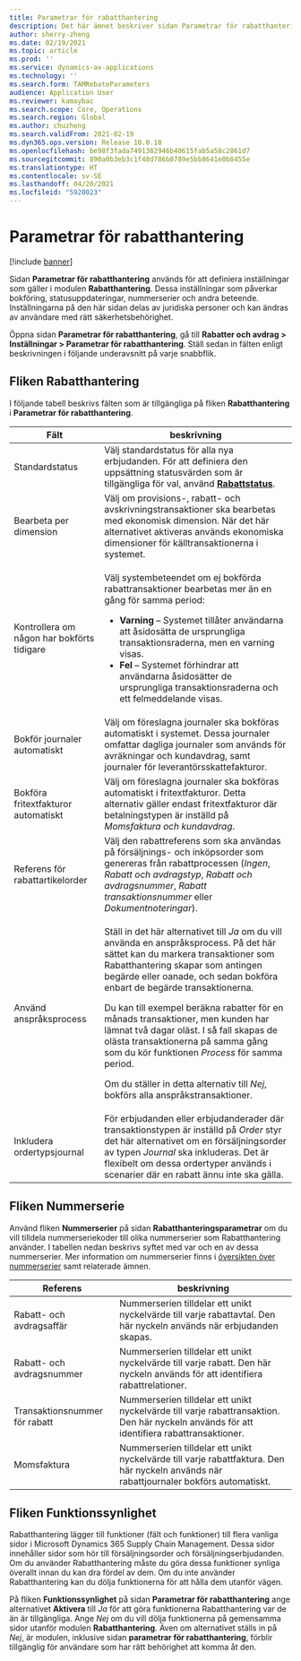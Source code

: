 ```yaml
---
title: Parametrar för rabatthantering
description: Det här ämnet beskriver sidan Parametrar för rabatthantering. På den här sidan finns inställningar som påverkar bokföring, statusuppdateringar, nummerserier och andra beteende.
author: sherry-zheng
ms.date: 02/19/2021
ms.topic: article
ms.prod: ''
ms.service: dynamics-ax-applications
ms.technology: ''
ms.search.form: TAMRebateParameters
audience: Application User
ms.reviewer: kamaybac
ms.search.scope: Core, Operations
ms.search.region: Global
ms.author: chuzheng
ms.search.validFrom: 2021-02-19
ms.dyn365.ops.version: Release 10.0.18
ms.openlocfilehash: be98f3fada7491382946b40615fab5a58c2861d7
ms.sourcegitcommit: 890a0b3eb3c1f48d786b0789e5bb8641e0b8455e
ms.translationtype: HT
ms.contentlocale: sv-SE
ms.lasthandoff: 04/20/2021
ms.locfileid: "5920023"
---
```

# <a name="rebate-management-parameters"></a>Parametrar för rabatthantering

[!include [banner](../includes/banner.md)]

Sidan **Parametrar för rabatthantering** används för att definiera inställningar som gäller i modulen **Rabatthantering**. Dessa inställningar som påverkar bokföring, statusuppdateringar, nummerserier och andra beteende. Inställningarna på den här sidan delas av juridiska personer och kan ändras av användare med rätt säkerhetsbehörighet.

Öppna sidan **Parametrar för rabatthantering**, gå till **Rabatter och avdrag \> Inställningar \> Parametrar för rabatthantering**. Ställ sedan in fälten enligt beskrivningen i följande underavsnitt på varje snabbflik.

## <a name="rebate-management-tab"></a>Fliken Rabatthantering

I följande tabell beskrivs fälten som är tillgängliga på fliken **Rabatthantering** i **Parametrar för rabatthantering**.

| Fält | beskrivning |
|---|---|
| Standardstatus | Välj standardstatus för alla nya erbjudanden. För att definiera den uppsättning statusvärden som är tillgängliga för val, använd [**Rabattstatus**](rebate-statuses.md). |
| Bearbeta per dimension | Välj om provisions-, rabatt- och avskrivningstransaktioner ska bearbetas med ekonomisk dimension. När det här alternativet aktiveras används ekonomiska dimensioner för källtransaktionerna i systemet. |
| Kontrollera om någon har bokförts tidigare | <p>Välj systembeteendet om ej bokförda rabattransaktioner bearbetas mer än en gång för samma period:</p><ul><li>**Varning** – Systemet tillåter användarna att åsidosätta de ursprungliga transaktionsraderna, men en varning visas.</li><li>**Fel** – Systemet förhindrar att användarna åsidosätter de ursprungliga transaktionsraderna och ett felmeddelande visas. |
| Bokför journaler automatiskt | Välj om föreslagna journaler ska bokföras automatiskt i systemet. Dessa journaler omfattar dagliga journaler som används för avräkningar och kundavdrag, samt journaler för leverantörsskattefakturor. |
| Bokföra fritextfakturor automatiskt | Välj om föreslagna journaler ska bokföras automatiskt i fritextfakturor. Detta alternativ gäller endast fritextfakturor där betalningstypen är inställd på *Momsfaktura och kundavdrag*. |
| Referens för rabattartikelorder | Välj den rabattreferens som ska användas på försäljnings- och inköpsorder som genereras från rabattprocessen (*Ingen*, *Rabatt och avdragstyp*, *Rabatt och avdragsnummer*, *Rabatt transaktionsnummer* eller *Dokumentnoteringar*). |
| Använd anspråksprocess | <p>Ställ in det här alternativet till *Ja* om du vill använda en anspråksprocess. På det här sättet kan du markera transaktioner som Rabatthantering skapar som antingen begärde eller oanade, och sedan bokföra enbart de begärde transaktionerna.</p><p>Du kan till exempel beräkna rabatter för en månads transaktioner, men kunden har lämnat två dagar oläst. I så fall skapas de olästa transaktionerna på samma gång som du kör funktionen *Process* för samma period.</p><p>Om du ställer in detta alternativ till *Nej*, bokförs alla anspråkstransaktioner.</p> |
| Inkludera ordertypsjournal | För erbjudanden eller erbjudanderader där transaktionstypen är inställd på *Order* styr det här alternativet om en försäljningsorder av typen *Journal* ska inkluderas. Det är flexibelt om dessa ordertyper används i scenarier där en rabatt ännu inte ska gälla. |

## <a name="number-sequences-tab"></a>Fliken Nummerserie

Använd fliken **Nummerserier** på sidan **Rabatthanteringsparametrar** om du vill tilldela nummerseriekoder till olika nummerserier som Rabatthantering använder. I tabellen nedan beskrivs syftet med var och en av dessa nummerserier. Mer information om nummerserier finns i [översikten över nummerserier](../../fin-ops-core/fin-ops/organization-administration/number-sequence-overview.md) samt relaterade ämnen.

| Referens | beskrivning |
|---|---|
| Rabatt- och avdragsaffär | Nummerserien tilldelar ett unikt nyckelvärde till varje rabattavtal. Den här nyckeln används när erbjudanden skapas. |
| Rabatt- och avdragsnummer | Nummerserien tilldelar ett unikt nyckelvärde till varje rabatt. Den här nyckeln används för att identifiera rabattrelationer. |
| Transaktionsnummer för rabatt | Nummerserien tilldelar ett unikt nyckelvärde till varje rabattransaktion. Den här nyckeln används för att identifiera rabattransaktioner. |
| Momsfaktura | Nummerserien tilldelar ett unikt nyckelvärde till varje rabattfaktura. Den här nyckeln används när rabattjournaler bokförs automatiskt. |

## <a name="feature-visibility-tab"></a>Fliken Funktionssynlighet

Rabatthantering lägger till funktioner (fält och funktioner) till flera vanliga sidor i Microsoft Dynamics 365 Supply Chain Management. Dessa sidor innehåller sidor som hör till försäljningsorder och försäljningserbjudanden. Om du använder Rabatthantering måste du göra dessa funktioner synliga överallt innan du kan dra fördel av dem. Om du inte använder Rabatthantering kan du dölja funktionerna för att hålla dem utanför vägen.

På fliken **Funktionssynlighet** på sidan **Parametrar för rabatthantering** ange alternativet **Aktivera** till *Ja* för att göra funktionerna Rabatthantering var de än är tillgängliga. Ange *Nej* om du vill dölja funktionerna på gemensamma sidor utanför modulen **Rabatthantering**. Även om alternativet ställs in på *Nej*, är modulen, inklusive sidan **parametrar för rabatthantering**, förblir tillgänglig för användare som har rätt behörighet att komma åt den.
